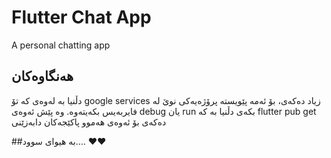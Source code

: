 # Flutter Chat App

A personal chatting app

## هەنگاوەکان

دڵنیا بە لەوەی کە تۆ google services زیاد دەکەی، بۆ ئەمە پێویستە پرۆژەیەکی نوێ لە فایربەیس بکەیتەوە.
وە پێش ئەوەی debug یان run بکەی دڵنیا بە کە flutter pub get دەکەی بۆ ئەوەی هەموو پاکێجەکان دابەزێنی

##بە هیوای سوود.... ❤️❤️
